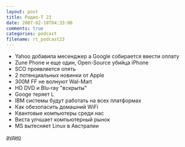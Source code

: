 ```yaml
---
layout: post
title: Радио-T 23
date: 2007-02-18T04:33:00
comments: true
categories: podcast
filename: rt_podcast23
---
```


- Yahoo добавила месенджер а Google собирается ввести оплату
- Zune Phone и еще один, Open-Source убийца iPhone
- SCO проявляется опять
- 2 потенциальных новинки от Apple
- 300М FF не волнуют Wal-Mart
- HD DVD и Blu-ray "вскрыты"
- Googe теряет L
- IBM системы будут работать на всех платформах
- Как обезопасить домашний WiFi
- Квантовые компьютеры среди нас
- Виста улчшает компьютерный рынок
- MS вытесняет Linux в Австралии

[аудио](http://cdn.radio-t.com/rt_podcast23.mp3)
<audio src="http://cdn.radio-t.com/rt_podcast23.mp3" preload="none"></audio>

